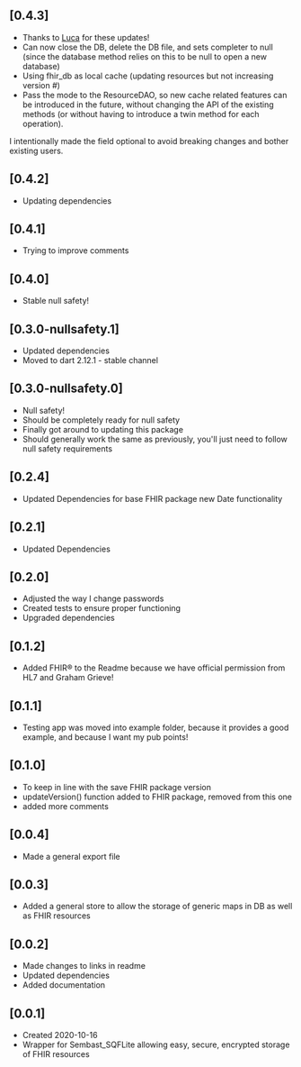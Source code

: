## [0.4.3]
* Thanks to [Luca](https://github.com/lucaspal) for these updates!
* Can now close the DB, delete the DB file, and sets completer to null (since the database method relies on this to be null to open a new database)
* Using fhir_db as local cache (updating resources but not increasing version #)
* Pass the mode to the ResourceDAO, so new cache related features can be introduced in the future, without changing the API of the existing methods (or without having to introduce a twin method for each operation).

I intentionally made the field optional to avoid breaking changes and bother existing users.

## [0.4.2]
* Updating dependencies

## [0.4.1]
* Trying to improve comments

## [0.4.0]
* Stable null safety!

## [0.3.0-nullsafety.1]
* Updated dependencies
* Moved to dart 2.12.1 - stable channel

## [0.3.0-nullsafety.0]
* Null safety!
* Should be completely ready for null safety
* Finally got around to updating this package
* Should generally work the same as previously, you'll just need to follow null safety requirements

## [0.2.4]
* Updated Dependencies for base FHIR package new Date functionality

## [0.2.1]
* Updated Dependencies

## [0.2.0]
* Adjusted the way I change passwords
* Created tests to ensure proper functioning
* Upgraded dependencies

## [0.1.2]
* Added FHIR® to the Readme because we have official permission from HL7 and Graham Grieve!

## [0.1.1]
* Testing app was moved into example folder, because it provides a good example, and because I want my pub points!

## [0.1.0]
* To keep in line with the save FHIR package version
* updateVersion() function added to FHIR package, removed from this one
* added more comments

## [0.0.4]
* Made a general export file

## [0.0.3]
* Added a general store to allow the storage of generic maps in DB as well as FHIR resources

## [0.0.2]
* Made changes to links in readme
* Updated dependencies
* Added documentation

## [0.0.1]
* Created 2020-10-16
* Wrapper for Sembast_SQFLite allowing easy, secure, encrypted storage of FHIR resources
